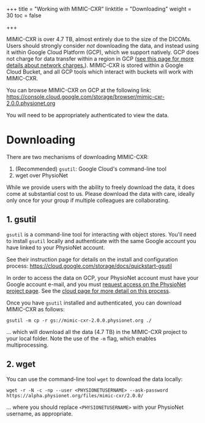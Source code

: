 +++
title = "Working with MIMIC-CXR"
linktitle = "Downloading"
weight = 30
toc = false

+++

MIMIC-CXR is over 4.7 TB, almost entirely due to the size of the DICOMs.
Users should strongly consider *not* downloading the data, and instead using it within Google Cloud Platform (GCP), which we support natively.
GCP does not charge for data transfer within a region in GCP ([see this page for more details about network charges.](https://cloud.google.com/storage/pricing#network-pricing)).
MIMIC-CXR is stored within a Google Cloud Bucket, and all GCP tools which interact with buckets will work with MIMIC-CXR.

You can browse MIMIC-CXR on GCP at the following link: https://console.cloud.google.com/storage/browser/mimic-cxr-2.0.0.physionet.org

You will need to be appropriately authenticated to view the data.

# Downloading

There are two mechanisms of downloading MIMIC-CXR:

1. (Recommended) `gsutil`: Google Cloud's command-line tool
2. wget over PhysioNet

While we provide users with the ability to freely download the data, it does come at substantial cost to us.
Please download the data with care, ideally only once for your group if multiple colleagues are collaborating.

## 1. gsutil

`gsutil` is a command-line tool for interacting with object stores.
You'll need to install `gsutil` locally and authenticate with the same Google account you have linked to your PhysioNet account.

See their instruction page for details on the install and configuration process: https://cloud.google.com/storage/docs/quickstart-gsutil

In order to access the data on GCP, your PhysioNet account must have your Google account e-mail, and you must [request access on the PhysioNet project page](https://physionet.org/content/mimic-cxr/#files). See the [cloud page for more detail on this process](/iv/access/cloud/).

Once you have `gsutil` installed and authenticated, you can download MIMIC-CXR as follows:

```
gsutil -m cp -r gs://mimic-cxr-2.0.0.physionet.org ./
```

... which will download all the data (4.7 TB) in the MIMIC-CXR project to your local folder. Note the use of the `-m` flag, which enables multiprocessing.


## 2. wget

You can use the command-line tool `wget` to download the data locally:

```
wget -r -N -c -np --user <PHYSIONETUSERNAME> --ask-password https://alpha.physionet.org/files/mimic-cxr/2.0.0/
```

... where you should replace `<PHYSIONETUSERNAME>` with your PhysioNet username, as appropriate.